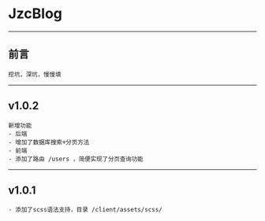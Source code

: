 # JzcBlog

---

## 前言
```
挖坑，深坑，慢慢填
```
---
## v1.0.2
```
新增功能
- 后端
- 增加了数据库搜索+分页方法
- 前端
- 添加了路由 /users ，简便实现了分页查询功能
```
---
## v1.0.1
```
- 添加了scss语法支持，目录 /client/assets/scss/
```